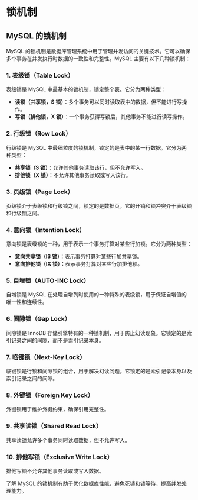 # 锁机制

## MySQL 的锁机制

<!-- notecardId: 1735053263217 -->

MySQL 的锁机制是数据库管理系统中用于管理并发访问的关键技术。它可以确保多个事务在并发执行时数据的一致性和完整性。MySQL 主要有以下几种锁机制：

### 1. 表级锁（Table Lock）

表级锁是 MySQL 中最基本的锁机制，锁定整个表。它分为两种类型：

- **读锁（共享锁，S 锁）**：多个事务可以同时读取表中的数据，但不能进行写操作。
- **写锁（排他锁，X 锁）**：一个事务获得写锁后，其他事务不能进行读写操作。

### 2. 行级锁（Row Lock）

行级锁是 MySQL 中最细粒度的锁机制，锁定的是表中的某一行数据。它分为两种类型：

- **共享锁（S 锁）**：允许其他事务读取该行，但不允许写入。
- **排他锁（X 锁）**：不允许其他事务读取或写入该行。

### 3. 页级锁（Page Lock）

页级锁介于表级锁和行级锁之间，锁定的是数据页。它的开销和锁冲突介于表级锁和行级锁之间。

### 4. 意向锁（Intention Lock）

意向锁是表级锁的一种，用于表示一个事务打算对某些行加锁。它分为两种类型：

- **意向共享锁（IS 锁）**：表示事务打算对某些行加共享锁。
- **意向排他锁（IX 锁）**：表示事务打算对某些行加排他锁。

### 5. 自增锁（AUTO-INC Lock）

自增锁是 MySQL 在处理自增列时使用的一种特殊的表级锁，用于保证自增值的唯一性和连续性。

### 6. 间隙锁（Gap Lock）

间隙锁是 InnoDB 存储引擎特有的一种锁机制，用于防止幻读现象。它锁定的是索引记录之间的间隙，而不是索引记录本身。

### 7. 临键锁（Next-Key Lock）

临键锁是行锁和间隙锁的组合，用于解决幻读问题。它锁定的是索引记录本身以及索引记录之间的间隙。

### 8. 外键锁（Foreign Key Lock）

外键锁用于维护外键约束，确保引用完整性。

### 9. 共享读锁（Shared Read Lock）

共享读锁允许多个事务同时读取数据，但不允许写入。

### 10. 排他写锁（Exclusive Write Lock）

排他写锁不允许其他事务读取或写入数据。

了解 MySQL 的锁机制有助于优化数据库性能，避免死锁和锁等待，提高并发处理能力。

